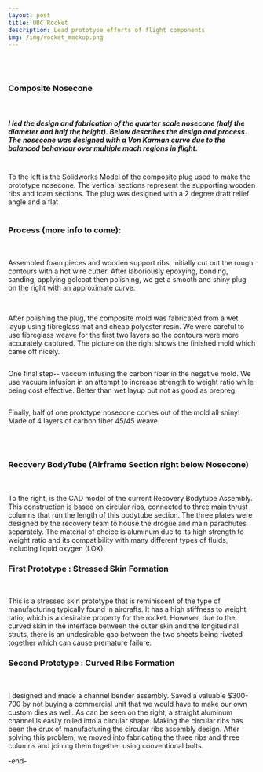 ```yaml
---
layout: post
title: UBC Rocket 
description: Lead prototype efforts of flight components
img: /img/rocket_mockup.png
---
```

<div style="width=100%;">
<br/> <br/>
<h3> Composite Nosecone </h3>

<br/>
 <h5>I led the design and fabrication of the quarter scale nosecone (half the diameter and half the height). Below describes the design and process. The nosecone was designed with a Von Karman curve due to the balanced behaviour over multiple mach regions in flight.</h5> 
<br/>

<div class="img_row">
  <img class = "col two" src="{{ site.baseurl }}/img/comp_cad.png" alt="" title=""/> 
  <div class = "col one">To the left is the Solidworks Model of the composite plug used to make the prototype nosecone. The vertical sections represent the supporting wooden ribs and foam sections. The plug was designed with a 2 degree draft relief angle and a flat 
  </div>
</div>

<br/>
<div class = "row">
  <h3> Process (more info to come): </h3>
</div>

<div class = "img_row">
  <img class = "col half" src="{{ site.baseurl }}/img/comp_foam.JPG" alt="" title=" "/>
  <img class = "col half" src="{{ site.baseurl }}/img/comp_gelcoat.JPG" alt="" title=" "/>
</div>

<p> Assembled foam pieces and wooden support ribs, initially cut out the rough contours with a hot wire cutter. After laboriously epoxying, bonding, sanding, applying gelcoat then polishing, we get a smooth and shiny plug on the right with an approximate curve. </p>

<div class = "img_row">
  <img class = "col half" src="{{ site.baseurl }}/img/comp_fibreglass.JPG" alt="" title=" "/>
   <img class = "col half" src="{{ site.baseurl }}/img/comp_postpull.JPG" alt="" title=" "/>
</div>

<p> After polishing the plug, the composite mold was fabricated from a wet layup using fibreglass mat and cheap polyester resin. We were careful to use fibreglass weave for the first two layers so the contours were more accurately captured. The picture on the right shows the finished mold which came off nicely. </p>

<div class = "row">
  <img class = "col" src="{{ site.baseurl }}/img/comp_infusion.JPG" alt="" title=" "/>
  <p> One final step-- vaccum infusing the carbon fiber in the negative mold. We use vacuum infusion in an attempt to increase strength to weight ratio while being cost effective. Better than wet layup but not as good as prepreg</p>
</div>
<div class = "row">
  <img class = "col" src="{{ site.baseurl }}/img/comp_nosecone_outside.JPG" alt="" title=" "/>
  <p> Finally, half of one prototype nosecone comes out of the mold all shiny! Made of 4 layers of carbon fiber 45/45 weave. </p>
</div>

<br/><br/>

<h3> Recovery BodyTube (Airframe Section right below Nosecone) </h3>
<br/>
<br/>
<div class="row">
  <div class = "col half"> To the right, is the CAD model of the current Recovery Bodytube Assembly. This construction is based on circular ribs, connected to three main thrust columns that run the length of this bodytube section. The three plates were designed by the recovery team to house the drogue and main parachutes separately. The material of choice is aluminum due to its high strength to weight ratio and its compatibility with many different types of fluids, including liquid oxygen (LOX). </div>
  <img class = "col half" src="{{ site.baseurl }}/img/bt2.png" alt="" title=""/>
</div>

<h3> First Prototype : Stressed Skin Formation </h3>

<div class="row">
  <img class = "col one" src="{{ site.baseurl }}/img/pt_1_outside.JPG" alt="" title=""/>
  <img class = "col two" src="{{ site.baseurl }}/img/pt_1_inside_explanations.JPG" alt="" title=" "/>
</div>
<div class="row">
  <p> This is a stressed skin prototype that is reminiscent of the type of manufacturing typically found in aircrafts. It has a high stiffness to weight ratio, which is a desirable property for the rocket. However, due to the curved skin in the interface between the outer skin and the longitudinal struts, there is an undesirable gap between the two sheets being riveted together which can cause premature failure. </p>
</div>

<h3> Second Prototype : Curved Ribs Formation </h3>
<div class="row">
  <img class="col one" src="{{ site.baseurl }}/img/pt_cb_3.JPG" alt="" title=""/>
  <img class="coL two" src="{{ site.baseurl }}/img/pt_cb_4_explanations.JPG" alt="" title=""/>
</div>
<div class="row">
   <p> I designed and made a channel bender assembly. Saved a valuable $300-700 by not buying a commercial unit that we would have to make our own custom dies as well. As can be seen on the right, a straight aluminum channel is easily rolled into a circular shape. Making the circular ribs has been the crux of manufacturing the circular ribs assembly design. After solving this problem, we moved into fabricating the three ribs and three columns and joining them together using conventional bolts. </p>
</div>

</div>
-end-
<br/><br/>